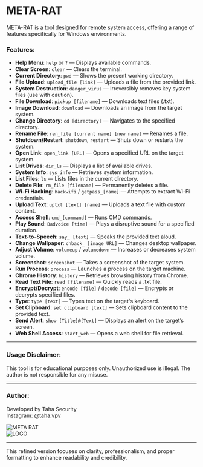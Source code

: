 
# META-RAT

META-RAT is a tool designed for remote system access, offering a range of features specifically for Windows environments.

### Features:

- **Help Menu**: `help` or `?` — Displays available commands.
- **Clear Screen**: `clear` — Clears the terminal.
- **Current Directory**: `pwd` — Shows the present working directory.
- **File Upload**: `upload_file [link]` — Uploads a file from the provided link.
- **System Destruction**: `danger_virus` — Irreversibly removes key system files (use with caution).
- **File Download**: `pickup [filename]` — Downloads text files (.txt).
- **Image Download**: `download` — Downloads an image from the target system.
- **Change Directory**: `cd [directory]` — Navigates to the specified directory.
- **Rename File**: `ren_file [current name] [new name]` — Renames a file.
- **Shutdown/Restart**: `shutdown`, `restart` — Shuts down or restarts the system.
- **Open Link**: `open_link [URL]` — Opens a specified URL on the target system.
- **List Drives**: `dir_ls` — Displays a list of available drives.
- **System Info**: `sys_info` — Retrieves system information.
- **List Files**: `ls` — Lists files in the current directory.
- **Delete File**: `rm_file [filename]` — Permanently deletes a file.
- **Wi-Fi Hacking**: `hackwifi` / `getpass_[name]` — Attempts to extract Wi-Fi credentials.
- **Upload Text**: `uptxt [text] [name]` — Uploads a text file with custom content.
- **Access Shell**: `cmd_[command]` — Runs CMD commands.
- **Play Sound**: `Badvoice [time]` — Plays a disruptive sound for a specified duration.
- **Text-to-Speech**: `say_ [text]` — Speaks the provided text aloud.
- **Change Wallpaper**: `chback_ [image URL]` — Changes desktop wallpaper.
- **Adjust Volume**: `volumeup` / `volumedown` — Increases or decreases system volume.
- **Screenshot**: `screenshot` — Takes a screenshot of the target system.
- **Run Process**: `process` — Launches a process on the target machine.
- **Chrome History**: `history` — Retrieves browsing history from Chrome.
- **Read Text File**: `read [filename]` — Quickly reads a .txt file.
- **Encrypt/Decrypt**: `encode [file]` / `decode [file]` — Encrypts or decrypts specified files.
- **Type**: `type [text]` — Types text on the target's keyboard.
- **Set Clipboard**: `set clipboard [text]` — Sets clipboard content to the provided text.
- **Send Alert**: `show [Title]@[Text]` — Displays an alert on the target’s screen.
- **Web Shell Access**: `start_web` — Opens a web shell for file retrieval.

---

### Usage Disclaimer:
This tool is for educational purposes only. Unauthorized use is illegal. The author is not responsible for any misuse.

---

### Author:
Developed by Taha Security  
Instagram: [@taha.vpv](https://www.instagram.com/taha.vpv)

![META RAT](https://user-images.githubusercontent.com/102474598/203798410-9f7afc74-be66-4e32-ae84-51b6b022febe.png)  
![LOGO](https://user-images.githubusercontent.com/102474598/203800137-b04b8445-5252-4f9e-9b00-18004442256d.png)

---

This refined version focuses on clarity, professionalism, and proper formatting to enhance readability and credibility.

